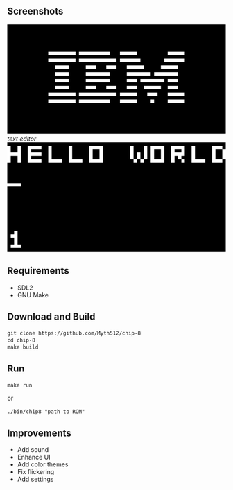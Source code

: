 ## Screenshots

![IBM Logo](images/IBM.png)
_text editor_
![vi](images/vi.png)

## Requirements

* SDL2
* GNU Make

## Download and Build

```console
git clone https://github.com/Myth512/chip-8
cd chip-8
make build
```

## Run

```console
make run
```

or

```console
./bin/chip8 "path to ROM"

```

## Improvements

* Add sound
* Enhance UI
* Add color themes
* Fix flickering
* Add settings

